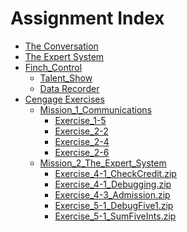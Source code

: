 # Assignment Index
* <a href="The%20Conversation/">The Conversation</a>
* <a href="The%20Expert%20System/">The Expert System</a>
* <a href="Finch_Control/">Finch_Control</a>
  * <a href="Finch_Control/module_1">Talent_Show</a>
  * <a href="Finch_Control/module_2">Data Recorder</a>
* <a href="cengage_exercises">Cengage Exercises</a>
  * <a href="cengage_exercises/Mission_1_Communications">Mission_1_Communications</a>
    * <a href="cengage_exercises/Mission_1_Communications/Exercise_1.zip">Exercise_1-5</a>
    * <a href="cengage_exercises/Mission_1_Communications/Exercise_2-2.zip">Exercise_2-2</a>
    * <a href="cengage_exercises/Mission_1_Communications/Exercise_2-4_DebugTwo4.zip">Exercise_2-4</a>
    * <a href="cengage_exercises/Mission_1_Communications/Exercise_2-6.zip">Exercise_2-6</a>
  * <a href="cengage_exercises/Mission_2_The_Expert_System">Mission_2_The_Expert_System</a>
    * <a href="cengage_exercises/Mission_2_The_Expert_System/Exercise_4-1_CheckCredit.zip">Exercise_4-1_CheckCredit.zip</a>
    * <a href="cengage_exercises/Mission_2_The_Expert_System/Exercise_4-1_Debugging.zip">Exercise_4-1_Debugging.zip</a>
    * <a href="cengage_exercises/Mission_2_The_Expert_System/Exercise_4-3_Admission.zip">Exercise_4-3_Admission.zip</a>
    * <a href="cengage_exercises/Mission_2_The_Expert_System/Exercise_5-1_DebugFive1.zip">Exercise_5-1_DebugFive1.zip</a>
    * <a href="cengage_exercises/Mission_2_The_Expert_System/Exercise_5-1_SumFiveInts.zip">Exercise_5-1_SumFiveInts.zip</a>
